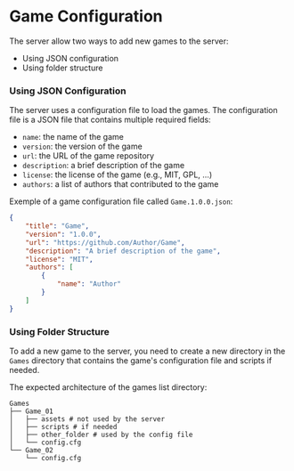 # Game Configuration

The server allow two ways to add new games to the server:
- Using JSON configuration
- Using folder structure

### Using JSON Configuration

The server uses a configuration file to load the games. The configuration file is a JSON file that contains multiple required fields:
- `name`: the name of the game
- `version`: the version of the game
- `url`: the URL of the game repository
- `description`: a brief description of the game
- `license`: the license of the game (e.g., MIT, GPL, ...)
- `authors`: a list of authors that contributed to the game

Exemple of a game configuration file called `Game.1.0.0.json`:
```json
{
    "title": "Game",
    "version": "1.0.0",
    "url": "https://github.com/Author/Game",
    "description": "A brief description of the game",
    "license": "MIT",
    "authors": [
        {
            "name": "Author"
        }
    ]
}
```

### Using Folder Structure

To add a new game to the server, you need to create a new directory in the `Games` directory that contains the game's configuration file and scripts if needed.

The expected architecture of the games list directory:
```shell
Games
├── Game_01
│   ├── assets # not used by the server
│   ├── scripts # if needed
│   ├── other_folder # used by the config file
│   └── config.cfg
└── Game_02
    └── config.cfg
```
